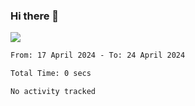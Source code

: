 ### Hi there 👋️

![](https://komarev.com/ghpvc/?username=Loner1024)

<!--START_SECTION:waka-->

```txt
From: 17 April 2024 - To: 24 April 2024

Total Time: 0 secs

No activity tracked
```

<!--END_SECTION:waka-->



